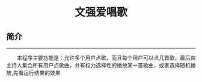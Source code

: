 <h1 align=center>文强爱唱歌</h1>
<h2>简介</h2>
<hr/>
<p style="text-indent:2em">本程序主要功能是：允许多个用户点歌，而且每个用户可以点几首歌，最后由主持人集合所有用户点歌曲，并有权力选择性的播放某一首歌曲，或者选择随机播放,先看运行结果的效果</p>



